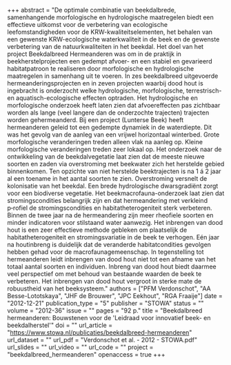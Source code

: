 +++
abstract = "De optimale combinatie van beekdalbrede, samenhangende morfologische en hydrologische maatregelen biedt een effectieve uitkomst voor de verbetering van ecologische leefomstandigheden voor de KRW-kwaliteitselementen, het behalen van een gewenste KRW-ecologische waterkwaliteit in de beek en de gewenste verbetering van de natuurkwaliteiten in het beekdal. Het doel van het project Beekdalbreed Hermeanderen was om in de praktijk in beekherstelprojecten een gedempt afvoer- en een stabiel en gevarieerd habitatpatroon te realiseren door morfologische en hydrologische maatregelen in samenhang uit te voeren. In zes beekdalbreed uitgevoerde hermeanderingsprojecten en in zeven projecten waarbij dood hout is ingebracht is onderzocht welke hydrologische, morfologische, terrestrisch- en aquatisch-ecologische effecten optraden. Het hydrologische en morfologische onderzoek heeft laten zien dat afvoereffecten pas zichtbaar worden als lange (veel langere dan de onderzochte trajecten) trajecten worden gehermeanderd. Bij een project (Lunterse Beek) heeft hermeanderen geleid tot een gedempte dynamiek in de waterdiepte. Dit was het gevolg van de aanleg van een vrijwel horizontaal winterbed. Grote morfologische veranderingen treden alleen vlak na aanleg op. Kleine morfologische veranderingen treden zeer lokaal op. Het onderzoek naar de ontwikkeling van de beekdalvegetatie laat zien dat de meeste nieuwe soorten en zaden via overstroming met beekwater zich het herstelde gebied binnenkomen. Ten opzichte van niet herstelde beektrajecten is na 1 á 2 jaar al een toename in het aantal soorten te zien. Overstroming versnelt de kolonisatie van het beekdal. Een brede hydrologische dwarsgradiënt zorgt voor een biodiverse vegetatie. Het beekmacrofauna-onderzoek laat zien dat stromingscondities belangrijk zijn en dat hermeandering met verkleind p‑rofiel de stromingscondities en habitatheterogeniteit sterk verbeteren. Binnen de twee jaar na de hermeandering zijn meer rheofiele soorten en minder indicatoren voor stilstaand water aanwezig. Het inbrengen van dood hout is een zeer effectieve methode gebleken om plaatselijk de habitatheterogeniteit en stromingsvariatie in de beek te verhogen. Eén jaar na houtinbreng is duidelijk dat de veranderde habitatcondities gevolgen hebben gehad voor de macrofaunagemeenschap. In tegenstelling tot hermeanderen leidt inbrengen van dood hout niet tot een afname van het totaal aantal soorten en individuen. Inbreng van dood hout biedt daarmee veel perspectief om met behoud van bestaande waarden de beek te verbeteren. Het inbrengen van dood hout vergroot in sterke mate de robuustheid van het beeksysteem."
authors = ["PFM Verdonschot", "AA Besse-Lototskaya", "JHF de Brouwer", "JPC Eekhout", "RGA Fraaije"]
date = "2012-12-21"
publication_type = "5"
publisher = "STOWA"
status = ""
volume = "2012-36"
issue = ""
pages = "92 p."
title = "Beekdalbreed hermeanderen: Bouwstenen voor de 'Leidraad voor innovatief beek- en beekdalherstel'"
doi = ""
url_article = "https://www.stowa.nl/publicaties/beekdalbreed-hermeanderen"
url_dataset = ""
url_pdf = "Verdonschot et al. - 2012 - STOWA.pdf"
url_slides = ""
url_video = ""
url_code = ""
project = "beekdalbreed_hermeanderen"
openaccess = true
+++

